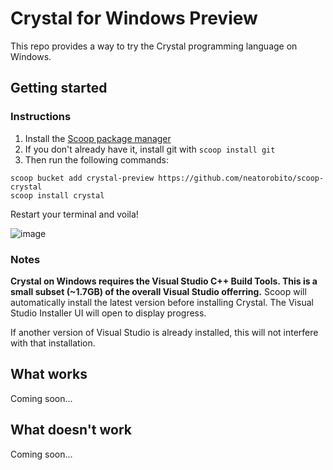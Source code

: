 # Crystal for Windows Preview
This repo provides a way to try the Crystal programming language on Windows.

## Getting started

### Instructions

1. Install the [Scoop package manager](https://scoop.sh/)
2. If you don't already have it, install git with `scoop install git`
3. Then run the following commands: 
```
scoop bucket add crystal-preview https://github.com/neatorobito/scoop-crystal
scoop install crystal
```

Restart your terminal and voila!

![image](https://user-images.githubusercontent.com/3013405/143065706-5da8ec8e-b6de-4f28-8a29-74569dc2ae89.png)


### Notes
**Crystal on Windows requires the Visual Studio C++ Build Tools. This is a small subset (~1.7GB) of the overall Visual Studio offerring.** Scoop will automatically install the latest version before installing Crystal. The Visual Studio Installer UI will open to display progress.


If another version of Visual Studio is already installed, this will not interfere with that installation.

## What works
Coming soon...
## What doesn't work
Coming soon...
